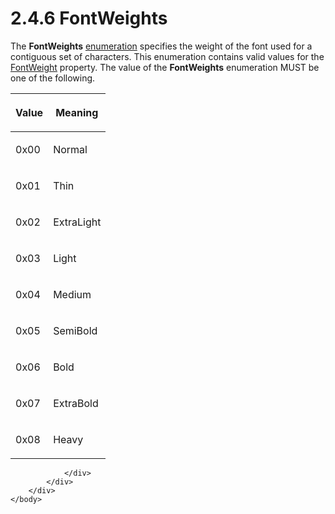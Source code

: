 <html dir="LTR" xmlns:mshelp="http://msdn.microsoft.com/mshelp" xmlns:ddue="http://ddue.schemas.microsoft.com/authoring/2003/5" xmlns:xlink="http://www.w3.org/1999/xlink" xmlns:tool="http://www.microsoft.com/tooltip">
    <head>
        <meta http-equiv="Content-Type" content="text/html; CHARSET=utf-8"></meta>
        <meta name="save" content="history"></meta>
        <title>2.4.6 FontWeights</title>
        <xml>
            <mshelp:toctitle title="2.4.6 FontWeights"></mshelp:toctitle>
            <mshelp:rltitle title="[MS-RPL]: FontWeights"></mshelp:rltitle>
            <mshelp:keyword index="A" term="906456da-59f3-4e9d-8fe3-10ffefd70a4b"></mshelp:keyword>
            <mshelp:attr name="DCSext.ContentType" value="open specification"></mshelp:attr>
            <mshelp:attr name="AssetID" value="906456da-59f3-4e9d-8fe3-10ffefd70a4b"></mshelp:attr>
            <mshelp:attr name="TopicType" value="kbRef"></mshelp:attr>
            <mshelp:attr name="DCSext.Title" value="[MS-RPL]: FontWeights" />
        </xml>
    </head>
    <body>
        <div id="header">
            <h1 class="heading">2.4.6 FontWeights</h1>
        </div>
        <div id="mainSection">
            <div id="mainBody">
                <div id="allHistory" class="saveHistory"></div>
                <div id="sectionSection0" class="section" name="collapseableSection">
                    

<p>The <b>FontWeights</b> <a href="75ae48f7-746b-4b41-919c-6699fa28b3ef.md#gt_846463b5-421c-4d6b-8d82-79d44db666fa">enumeration</a> specifies the
weight of the font used for a contiguous set of characters. This enumeration
contains valid values for the <a href="9ddddacf-857b-4c1b-8756-6acc967c0a61.md">FontWeight</a> property. The
value of the <b>FontWeights</b> enumeration MUST be one of the following.</p>

<table>
 <thead>
  <tr>
   <th>
   <p>Value</p>
   </th>
   <th>
   <p>Meaning</p>
   </th>
  </tr>
 </thead>
 <tr>
  <td>
  <p>0x00</p>
  </td>
  <td>
  <p>Normal</p>
  </td>
 </tr>
 <tr>
  <td>
  <p>0x01</p>
  </td>
  <td>
  <p>Thin</p>
  </td>
 </tr>
 <tr>
  <td>
  <p>0x02</p>
  </td>
  <td>
  <p>ExtraLight</p>
  </td>
 </tr>
 <tr>
  <td>
  <p>0x03</p>
  </td>
  <td>
  <p>Light</p>
  </td>
 </tr>
 <tr>
  <td>
  <p>0x04</p>
  </td>
  <td>
  <p>Medium</p>
  </td>
 </tr>
 <tr>
  <td>
  <p>0x05</p>
  </td>
  <td>
  <p>SemiBold</p>
  </td>
 </tr>
 <tr>
  <td>
  <p>0x06</p>
  </td>
  <td>
  <p>Bold</p>
  </td>
 </tr>
 <tr>
  <td>
  <p>0x07</p>
  </td>
  <td>
  <p>ExtraBold</p>
  </td>
 </tr>
 <tr>
  <td>
  <p>0x08</p>
  </td>
  <td>
  <p>Heavy</p>
  </td>
 </tr>
</table>

<p> </p>


                </div>
            </div>
        </div>
    </body>
</html>